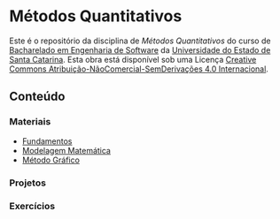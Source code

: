 # Métodos Quantitativos

Este é o repositório da disciplina de *Métodos Quantitativos* do curso de [Bacharelado em Engenharia de Software](https://www.udesc.br/ceavi/engenhariadesoftware) da [Universidade do Estado de Santa Catarina](https://www.udesc.br/ceavi). Esta obra está disponível sob uma Licença <a rel="license" href="http://creativecommons.org/licenses/by-nc-nd/4.0/">Creative Commons Atribuição-NãoComercial-SemDerivações 4.0 Internacional</a>.

## Conteúdo

### Materiais

+ [Fundamentos](./1-materiais/1-fundamentos.pdf)
+ [Modelagem Matemática](./1-materiais/2-modelagem.pdf)
+ [Método Gráfico](./1-materiais/3-metodo-grafico.pdf)

### Projetos

### Exercícios
